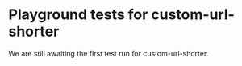 # Playground tests for custom-url-shorter
We are still awaiting the first test run for custom-url-shorter.
